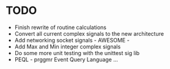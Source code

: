 # TODO

* Finish rewrite of routine calculations
* Convert all current complex signals to the new architecture
* Add networking socket signals - AWESOME - 
* Add Max and Min integer complex signals
* Do some more unit testing with the unittest sig lib
* PEQL - prggmr Event Query Language ... 